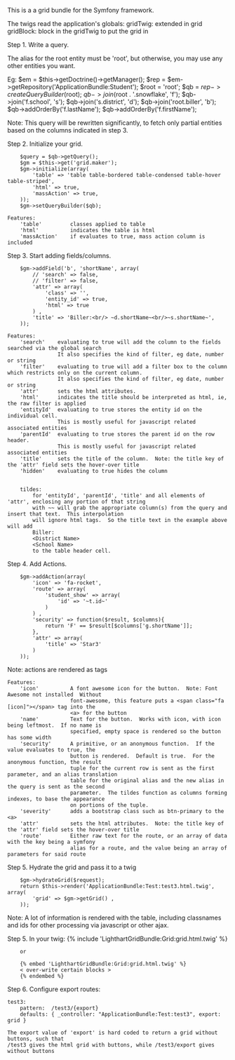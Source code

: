 This is a a grid bundle for the Symfony framework.


The twigs read the application's globals:
gridTwig:       extended in grid
gridBlock:      block in the gridTwig to put the grid in


Step 1.  Write a query.

The alias for the root entity must be 'root', but otherwise, you may use any other entities you want.

Eg:
        $em = $this->getDoctrine()->getManager();
        $rep = $em->getRepository('ApplicationBundle:Student');
        $root = 'root';
        $qb = $rep->createQueryBuilder($root);
        $qb->join($root . '.snowflake', 'f');
        $qb->join('f.school', 's');
        $qb->join('s.district', 'd');
        $qb->join('root.biller', 'b');
        $qb->addOrderBy('f.lastName');
        $qb->addOrderBy('f.firstName');

Note: This query will be rewritten significantly, to fetch only partial entities based on the columns indicated in step 3.

Step 2.  Initialize your grid.

        $query = $qb->getQuery();
        $gm = $this->get('grid.maker');
        $gm->initialize(array(
            'table' => 'table table-bordered table-condensed table-hover table-striped',
            'html' => true,
            'massAction' => true,
        ));
        $gm->setQueryBuilder($qb);

    Features:
        'table'         classes applied to table
        'html'          indicates the table is html
        'massAction'    if evaluates to true, mass action column is included


Step 3.  Start adding fields/columns.

        $gm->addField('b', 'shortName', array(
            // 'search' => false,
            // 'filter' => false,
            'attr' => array(
                'class' => '',
                'entity_id' => true,
                'html' => true
            ) ,
            'title' => 'Biller:<br/> ~d.shortName~<br/>~s.shortName~',
        ));

    Features:
        'search'    evaluating to true will add the column to the fields searched via the global search
                    It also specifies the kind of filter, eg date, number or string
        'filter'    evaluating to true will add a filter box to the column which restricts only on the current column.
                    It also specifies the kind of filter, eg date, number or string
        'attr'      sets the html attributes.
        'html'      indicates the title should be interpreted as html, ie, the raw filter is applied
        'entityId'  evaluating to true stores the entity id on the individual cell.
                    This is mostly useful for javascript related associated entities
        'parentId'  evaluating to true stores the parent id on the row header.
                    This is mostly useful for javascript related associated entities
        'title'     sets the title of the column.  Note: the title key of the 'attr' field sets the hover-over title
        'hidden'    evaluating to true hides the column


        tildes:
            for 'entityId', 'parentId', 'title' and all elements of 'attr', enclosing any portion of that string
            with ~~ will grab the appropriate column(s) from the query and insert that text.  This interpolation
            will ignore html tags.  So the title text in the example above will add
            Biller:
            <District Name>
            <School Name>
            to the table header cell.

Step 4.  Add Actions.

        $gm->addAction(array(
            'icon' => 'fa-rocket',
            'route' => array(
                'student_show' => array(
                    'id' => '~t.id~'
                )
            ) ,
            'security' => function($result, $columns){
                return 'F' == $result[$columns['g.shortName']];
            },
            'attr' => array(
                'title' => 'Star3'
            )
        ));

Note: actions are rendered as <a> tags

    Features:
        'icon'          A font awesome icon for the button.  Note: Font Awesome not installed  Without
                        font-awesome, this feature puts a <span class="fa [icon]"></span> tag into the
                        <a> for the button
        'name'          Text for the button.  Works with icon, with icon being leftmost.  If no name is
                        specified, empty space is rendered so the button has some width
        'security'      A primitive, or an anonymous function.  If the value evaluates to true, the
                        button is rendered.  Default is true.  For the anonymous function, the result
                        tuple for the current row is sent as the first parameter, and an alias translation
                        table for the original alias and the new alias in the query is sent as the second
                        parameter.  The tildes function as columns forming indexes, to base the appearance
                        on portions of the tuple.
        'severity'      adds a bootstrap class such as btn-primary to the <a>
        'attr'          sets the html attributes.  Note: the title key of the 'attr' field sets the hover-over title
        'route'         Either raw text for the route, or an array of data with the key being a symfony
                        alias for a route, and the value being an array of parameters for said route


Step 5.  Hydrate the grid and pass it to a twig

        $gm->hydrateGrid($request);
        return $this->render('ApplicationBundle:Test:test3.html.twig', array(
            'grid' => $gm->getGrid() ,
        ));

Note: A lot of information is rendered with the table, including classnames and ids for other processing via javascript or other ajax.

Step 5.  In your twig:
        {% include 'LighthartGridBundle:Grid:grid.html.twig' %}

        or

        {% embed 'LighthartGridBundle:Grid:grid.html.twig' %}
        < over-write certain blocks >
        {% endembed %}

Step 6.  Configure export routes:

    test3:
        pattern:  /test3/{export}
        defaults: { _controller: "ApplicationBundle:Test:test3", export: grid }

    The export value of 'export' is hard coded to return a grid without buttons, such that
    /test3 gives the html grid with buttons, while /test3/export gives without buttons